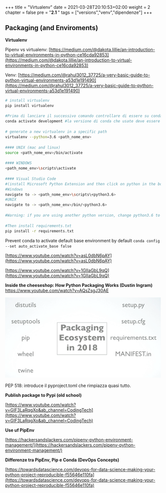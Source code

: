 +++
title = "Virtualenv"
date = 2021-03-28T20:10:53+02:00
weight = 2
chapter = false
pre = "<b>2.1 </b>"
tags = ["versions","venv","dipendenze"]
+++
## Packaging (and Enviroments)

**Virtualenv**

Pipenv vs virtualenv: [https://medium.com/@dakota.lillie/an-introduction-to-virtual-environments-in-python-ce16cda92853](https://medium.com/@dakota.lillie/an-introduction-to-virtual-environments-in-python-ce16cda92853)

Venv: [https://medium.com/@rahul3012_37725/a-very-basic-guide-to-python-virtual-environments-a53d1e191490](https://medium.com/@rahul3012_37725/a-very-basic-guide-to-python-virtual-environments-a53d1e191490)

```bash
# install virtualenv
pip install virtualenv

#Prima di lanciare il successivo comando controllare di essere su conda e fare:
conda activate development #la versione di conda che usate deve essere >= versione desiderata

# generate a new virtualenv in a specific path
virtualenv --python=3.6 <path_nome_env>

#### UNIX (mac and linux)
source <path_nome_env>/bin/activate

#### WINDOWS
<path_nome_env>\scripts\activate

#### Visual Studio Code 
#(install Microsoft Python Extension and then click on python in the bottom tab)
#Windows
navigate to -> <path_nome_env>\scripts\<python3.6>
#UNIX
navigate to -> <path_nome_env>/bin/<python3.6>

#Warning: if you are using another python version, change python3.6 to your current version

#Then install requirements.txt
pip install -r requirements.txt
```

Prevent conda to activate default base environment by default `conda config --set auto_activate_base false`

[https://www.youtube.com/watch?v=asL0dbN6pAY](https://www.youtube.com/watch?v=asL0dbN6pAY)

[https://www.youtube.com/watch?v=1GIIaGbL9qQ](https://www.youtube.com/watch?v=1GIIaGbL9qQ)

**Inside the cheeseshop: How Python Packaging Works (Dustin Ingram)** https://www.youtube.com/watch?v=AQsZsgJ30AE

![package-version-2018](./images/package-version-2018.png)

PEP 518: introduce il pyproject.toml che rimpiazza quasi tutto.

**Publish package to Pypi (old school)**

[https://www.youtube.com/watch?v=GIF3LaRqgXo&ab_channel=CodingTech](https://www.youtube.com/watch?v=GIF3LaRqgXo&ab_channel=CodingTech)

**Use uf PipEnv**

[https://hackersandslackers.com/pipenv-python-environment-management/](https://hackersandslackers.com/pipenv-python-environment-management/)

**Differenze tra PipEnv, Pip e Conda (DevOps Concepts)**

[https://towardsdatascience.com/devops-for-data-science-making-your-python-project-reproducible-f55646e110fa](https://towardsdatascience.com/devops-for-data-science-making-your-python-project-reproducible-f55646e110fa)